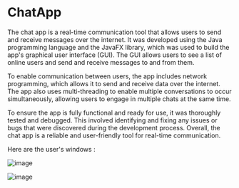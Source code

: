 # ChatApp

The chat app is a real-time communication tool that allows users to send and receive messages over the internet. It was developed using the Java 
programming language and the JavaFX library, which was used to build the app's graphical user interface (GUI). The GUI allows users to see a list of online 
users and send and receive messages to and from them.

To enable communication between users, the app includes network programming, which allows it to send and receive data over the internet. The app also uses 
multi-threading to enable multiple conversations to occur simultaneously, allowing users to engage in multiple chats at the same time.

To ensure the app is fully functional and ready for use, it was thoroughly tested and debugged. This involved identifying and fixing any issues or bugs 
that were discovered during the development process. Overall, the chat app is a reliable and user-friendly tool for real-time communication.


Here are the user's windows :

![image](https://user-images.githubusercontent.com/121736818/210158924-a13da60a-c72d-4929-80c3-f53883650d8d.png)


![image](https://user-images.githubusercontent.com/121736818/210158929-e3f560c6-534f-4955-addb-25e8d9485c7d.png)



